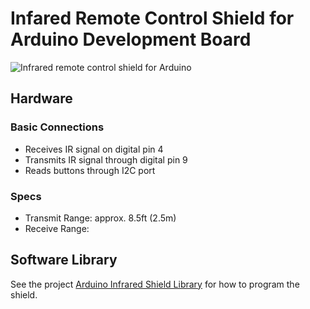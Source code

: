 # Infared Remote Control Shield for Arduino Development Board

![Infrared remote control shield for Arduino](https://raw.github.com/AllAboutEE/Infrared-Shield-for-Arduino/master/Hardware/Arduino-Infrared-Shield-Remote-Control-Angle-View.jpg)

## Hardware

### Basic Connections

* Receives IR signal on digital pin 4
* Transmits IR signal through digital pin 9
* Reads buttons through I2C port


### Specs

* Transmit Range: approx. 8.5ft (2.5m)
* Receive Range:

## Software Library

See the project [Arduino Infrared Shield Library](https://github.com/AllAboutEE/Arduino-Infrared-Shield-Library/) for how to program the shield. 


